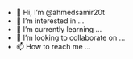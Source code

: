 - 👋 Hi, I’m @ahmedsamir20t
- 👀 I’m interested in ...
- 🌱 I’m currently learning ...
- 💞️ I’m looking to collaborate on ...
- 📫 How to reach me ...

<!---
ahmedsamir20t/ahmedsamir20t is a ✨ special ✨ repository because its `README.md` (this file) appears on your GitHub profile.
You can click the Preview link to take a look at your changes.
--->
